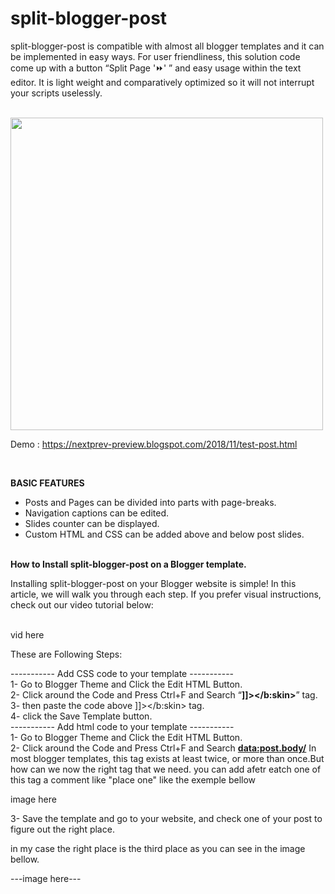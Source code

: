 # split-blogger-post


split-blogger-post is compatible with almost all blogger templates and it can be implemented in easy ways. For user friendliness, this solution code come up with a button “Split Page '⏩' ” and easy usage within the text editor. It is light weight and comparatively optimized so it will not interrupt your scripts uselessly.

<br>
<img src="https://1.bp.blogspot.com/-SNY-Z4N4Zwk/XxHRiEjRihI/AAAAAAAACMY/pWBGf5GzDR02MXKGH975lfSgcYP7IHA9gCLcBGAsYHQ/s1600/anonce2.png" width="500"/>

<br>

Demo : https://nextprev-preview.blogspot.com/2018/11/test-post.html

<br>

<b>BASIC FEATURES</b><br>
- Posts and Pages can be divided into parts with page-breaks.<br>
- Navigation captions can be edited.<br>
- Slides counter can be displayed.<br>
- Custom HTML and CSS can be added above and below post slides.<br>

<br>
<b>How to Install split-blogger-post on a Blogger template.</b>

<br>

Installing split-blogger-post on your Blogger website is simple! In this article, we will walk you through each step. If you prefer visual instructions, check out our video tutorial below:


<br>
vid here
<br>

These are Following Steps:<br>

----------- Add CSS code to your template -----------<br>
 1- Go to Blogger Theme and Click the Edit HTML Button.<br>
 2- Click around the Code and Press Ctrl+F and Search “<B>]]></b:skin></B>” tag.<br>
 3- then paste the code above ]]></b:skin> tag. <br>
 4- click the Save Template button.
 <br>
----------- Add html code to your template -----------<br>
1- Go to Blogger Theme and Click the Edit HTML Button.<br>
2- Click around the Code and Press Ctrl+F and Search 
<B><data:post.body/></B>
In most blogger templates, this tag exists at least twice, or more than once.But how can we now the right tag that we need. you can add afetr eatch one of this tag a comment like "place one" like the exemple bellow
 
image here<br>



3- Save the template and go to your website, and check one of your post to figure out the right place.

in my case the right place is the third place as you can see in the image bellow.

---image here---










